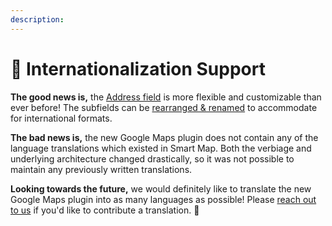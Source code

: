 ```yaml
---
description:
---
```


# 🔧 Internationalization Support

<update-message/>

**The good news is,** the [Address field](/address-field/) is more flexible and customizable than ever before! The subfields can be [rearranged & renamed](/address-field/settings/) to accommodate for international formats.

**The bad news is,** the new Google Maps plugin does not contain any of the language translations which existed in Smart Map. Both the verbiage and underlying architecture changed drastically, so it was not possible to maintain any previously written translations.

**Looking towards the future,** we would definitely like to translate the new Google Maps plugin into as many languages as possible! Please [reach out to us](https://www.doublesecretagency.com/contact) if you'd like to contribute a translation. 👏
